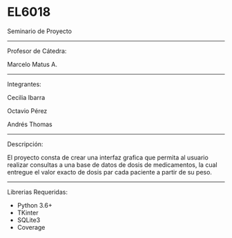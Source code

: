 # EL6018
Seminario de Proyecto

--------------------------------------------
Profesor de Cátedra:

Marcelo Matus A.

--------------------------------------------
Integrantes:

Cecilia Ibarra

Octavio Pérez

Andrés Thomas

--------------------------------------------
Descripción:

El proyecto consta de crear una interfaz grafica que permita al usuario realizar consultas a una base de datos de dosis de medicamentos, 
la cual entregue el valor exacto de dosis par cada paciente a partir de su peso.

--------------------------------------------
Librerias Requeridas:
- Python 3.6+
- TKinter
- SQLite3
- Coverage 
